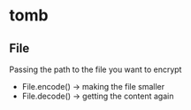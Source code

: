 # tomb

## File
Passing the path to the file you want to encrypt

* File.encode() -> making the file smaller
* File.decode() -> getting the content again
